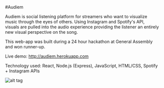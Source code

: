 #Audiem

Audiem  is social listening platform for streamers who want to visualize music through the eyes of others. Using Instagram and Spotify's API, visuals are pulled into the audio experience providing the listener an entirely new visual perspective on the song.

This web-app was built during a 24 hour hackathon at General Assembly and won runner-up.

Live demo: http://audiem.herokuapp.com

Technology used: React, Node.js (Express), JavaScript, HTML/CSS, Spotify + Instagram APIs

![alt tag](https://cloud.githubusercontent.com/assets/1388737/11095928/6b5535f8-8865-11e5-929f-0ce02c112034.png)

